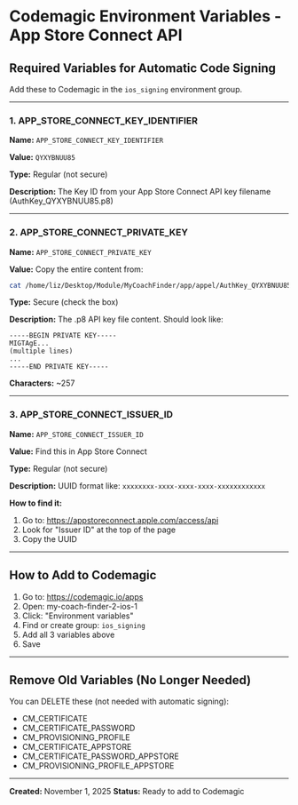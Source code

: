# Codemagic Environment Variables - App Store Connect API

## Required Variables for Automatic Code Signing

Add these to Codemagic in the `ios_signing` environment group.

---

### 1. APP_STORE_CONNECT_KEY_IDENTIFIER

**Name:** `APP_STORE_CONNECT_KEY_IDENTIFIER`

**Value:** `QYXYBNUU85`

**Type:** Regular (not secure)

**Description:** The Key ID from your App Store Connect API key filename (AuthKey_QYXYBNUU85.p8)

---

### 2. APP_STORE_CONNECT_PRIVATE_KEY

**Name:** `APP_STORE_CONNECT_PRIVATE_KEY`

**Value:** Copy the entire content from:
```bash
cat /home/liz/Desktop/Module/MyCoachFinder/app/appel/AuthKey_QYXYBNUU85.p8
```

**Type:** Secure (check the box)

**Description:** The .p8 API key file content. Should look like:
```
-----BEGIN PRIVATE KEY-----
MIGTAgE...
(multiple lines)
...
-----END PRIVATE KEY-----
```

**Characters:** ~257

---

### 3. APP_STORE_CONNECT_ISSUER_ID

**Name:** `APP_STORE_CONNECT_ISSUER_ID`

**Value:** Find this in App Store Connect

**Type:** Regular (not secure)

**Description:** UUID format like: `xxxxxxxx-xxxx-xxxx-xxxx-xxxxxxxxxxxx`

**How to find it:**
1. Go to: https://appstoreconnect.apple.com/access/api
2. Look for "Issuer ID" at the top of the page
3. Copy the UUID

---

## How to Add to Codemagic

1. Go to: https://codemagic.io/apps
2. Open: my-coach-finder-2-ios-1
3. Click: "Environment variables"
4. Find or create group: `ios_signing`
5. Add all 3 variables above
6. Save

---

## Remove Old Variables (No Longer Needed)

You can DELETE these (not needed with automatic signing):
- CM_CERTIFICATE
- CM_CERTIFICATE_PASSWORD
- CM_PROVISIONING_PROFILE
- CM_CERTIFICATE_APPSTORE
- CM_CERTIFICATE_PASSWORD_APPSTORE
- CM_PROVISIONING_PROFILE_APPSTORE

---

**Created:** November 1, 2025
**Status:** Ready to add to Codemagic
